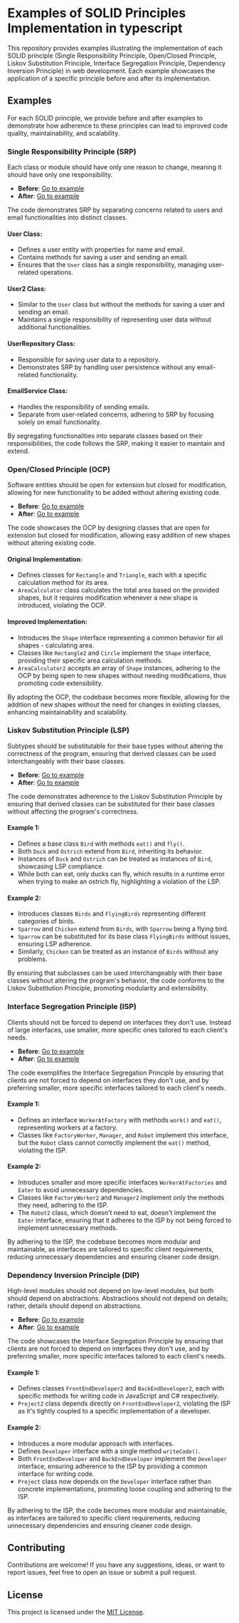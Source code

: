 # Examples of SOLID Principles Implementation in typescript

This repository provides examples illustrating the implementation of each SOLID principle (Single Responsibility Principle, Open/Closed Principle, Liskov Substitution Principle, Interface Segregation Principle, Dependency Inversion Principle) in web development. Each example showcases the application of a specific principle before and after its implementation.

## Examples

For each SOLID principle, we provide before and after examples to demonstrate how adherence to these principles can lead to improved code quality, maintainability, and scalability.

### Single Responsibility Principle (SRP)

Each class or module should have only one reason to change, meaning it should have only one responsibility.

- **Before**: [Go to example](src\SRP_principle_not_respected.tsx)
- **After**: [Go to example](src\SRP_principle_respected.tsx)

The code demonstrates SRP by separating concerns related to users and email functionalities into distinct classes.

#### User Class:
- Defines a user entity with properties for name and email.
- Contains methods for saving a user and sending an email.
- Ensures that the `User` class has a single responsibility, managing user-related operations.

#### User2 Class:
- Similar to the `User` class but without the methods for saving a user and sending an email.
- Maintains a single responsibility of representing user data without additional functionalities.

#### UserRepository Class:
- Responsible for saving user data to a repository.
- Demonstrates SRP by handling user persistence without any email-related functionality.

#### EmailService Class:
- Handles the responsibility of sending emails.
- Separate from user-related concerns, adhering to SRP by focusing solely on email functionality.

By segregating functionalities into separate classes based on their responsibilities, the code follows the SRP, making it easier to maintain and extend.

### Open/Closed Principle (OCP)

Software entities should be open for extension but closed for modification, allowing for new functionality to be added without altering existing code.

- **Before**: [Go to example](src\OCP_Principle_not_respected.tsx)
- **After**: [Go to example](src\OCP_Principle_respected.tsx)

The code showcases the OCP by designing classes that are open for extension but closed for modification, allowing easy addition of new shapes without altering existing code.

#### Original Implementation:
- Defines classes for `Rectangle` and `Triangle`, each with a specific calculation method for its area.
- `AreaCalculator` class calculates the total area based on the provided shapes, but it requires modification whenever a new shape is introduced, violating the OCP.

#### Improved Implementation:
- Introduces the `Shape` interface representing a common behavior for all shapes - calculating area.
- Classes like `Rectangle2` and `Circle` implement the `Shape` interface, providing their specific area calculation methods.
- `AreaCalculator2` accepts an array of `Shape` instances, adhering to the OCP by being open to new shapes without needing modifications, thus promoting code extensibility.

By adopting the OCP, the codebase becomes more flexible, allowing for the addition of new shapes without the need for changes in existing classes, enhancing maintainability and scalability.

### Liskov Substitution Principle (LSP)

Subtypes should be substitutable for their base types without altering the correctness of the program, ensuring that derived classes can be used interchangeably with their base classes.

- **Before**: [Go to example](src\LIZCOV_principle_Not_Respected)
- **After**: [Go to example](src\LIZCOV_principle_respected)

The code demonstrates adherence to the Liskov Substitution Principle by ensuring that derived classes can be substituted for their base classes without affecting the program's correctness.

#### Example 1:
- Defines a base class `Bird` with methods `eat()` and `fly()`.
- Both `Duck` and `Ostrich` extend from `Bird`, inheriting its behavior.
- Instances of `Duck` and `Ostrich` can be treated as instances of `Bird`, showcasing LSP compliance.
- While both can eat, only ducks can fly, which results in a runtime error when trying to make an ostrich fly, highlighting a violation of the LSP.

#### Example 2:
- Introduces classes `Birds` and `FlyingBirds` representing different categories of birds.
- `Sparrow` and `Chicken` extend from `Birds`, with `Sparrow` being a flying bird.
- `Sparrow` can be substituted for its base class `FlyingBirds` without issues, ensuring LSP adherence.
- Similarly, `Chicken` can be treated as an instance of `Birds` without any problems.

By ensuring that subclasses can be used interchangeably with their base classes without altering the program's behavior, the code conforms to the Liskov Substitution Principle, promoting modularity and extensibility.

### Interface Segregation Principle (ISP)

Clients should not be forced to depend on interfaces they don't use. Instead of large interfaces, use smaller, more specific ones tailored to each client's needs.

- **Before**: [Go to example](src\ISP_principle_not_respected.tsx)
- **After**: [Go to example](src\ISP_Principle_respected.tsx)

The code exemplifies the Interface Segregation Principle by ensuring that clients are not forced to depend on interfaces they don't use, and by preferring smaller, more specific interfaces tailored to each client's needs.

#### Example 1:
- Defines an interface `WorkerAtFactory` with methods `work()` and `eat()`, representing workers at a factory.
- Classes like `FactoryWorker`, `Manager`, and `Robot` implement this interface, but the `Robot` class cannot correctly implement the `eat()` method, violating the ISP.

#### Example 2:
- Introduces smaller and more specific interfaces `WorkerAtFactories` and `Eater` to avoid unnecessary dependencies.
- Classes like `FactoryWorker2` and `Manager2` implement only the methods they need, adhering to the ISP.
- The `Robot2` class, which doesn't need to eat, doesn't implement the `Eater` interface, ensuring that it adheres to the ISP by not being forced to implement unnecessary methods.

By adhering to the ISP, the codebase becomes more modular and maintainable, as interfaces are tailored to specific client requirements, reducing unnecessary dependencies and ensuring cleaner code design.

### Dependency Inversion Principle (DIP)

High-level modules should not depend on low-level modules, but both should depend on abstractions. Abstractions should not depend on details; rather, details should depend on abstractions.

- **Before**: [Go to example](src\DIP_principle_not_respected)
- **After**: [Go to example](src\DIP_principle_respected)

The code showcases the Interface Segregation Principle by ensuring that clients are not forced to depend on interfaces they don't use, and by preferring smaller, more specific interfaces tailored to each client's needs.

#### Example 1:
- Defines classes `FrontEndDeveloper2` and `BackEndDeveloper2`, each with specific methods for writing code in JavaScript and C# respectively.
- `Project2` class depends directly on `FrontEndDeveloper2`, violating the ISP as it's tightly coupled to a specific implementation of a developer.

#### Example 2:
- Introduces a more modular approach with interfaces.
- Defines `Developer` interface with a single method `writeCode()`.
- Both `FrontEndDeveloper` and `BackEndDeveloper` implement the `Developer` interface, ensuring adherence to the ISP by providing a common interface for writing code.
- `Project` class now depends on the `Developer` interface rather than concrete implementations, promoting loose coupling and adhering to the ISP.

By adhering to the ISP, the code becomes more modular and maintainable, as interfaces are tailored to specific client requirements, reducing unnecessary dependencies and ensuring cleaner code design.

## Contributing

Contributions are welcome! If you have any suggestions, ideas, or want to report issues, feel free to open an issue or submit a pull request.

## License

This project is licensed under the [MIT License](LICENSE).